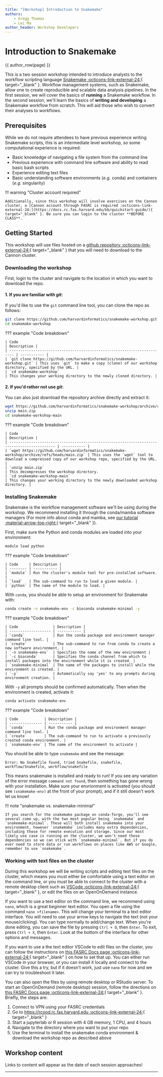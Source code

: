 ```yaml
---
title: "[Workshop] Introduction to Snakemake"
authors:
    - Gregg Thomas
    - Lei Ma
author_header: Workshop Developers
---
```


# Introduction to Snakemake

{{ author_row(page) }}

This is a two session workshop intended to introduce analysts to the workflow scripting language [Snakemake :octicons-link-external-24:](https://snakemake.readthedocs.io/en/stable/){ target="_blank" }. Workflow management systems, such as Snakemake, allow one to create reproducible and scalable data analysis pipelines. In the first session, we will cover the basics of **running** a Snakemake workflow. In the second session, we'll learn the basics of **writing and developing** a Snakemake workflow from scratch. This will aid those who wish to convert their analyses to workflows.

## Prerequisites

While we do not require attendees to have previous experience writing Snakemake scripts, this is an intermediate level workshop, so some computational experience is required:

- Basic knowledge of navigating a file system from the command line
- Previous experience with command line software and ability to read basic bash scripts
- Experience editing text files
- Basic understanding software environments (*e.g.* conda) and containers (*e.g.* singularity)

!!! warning "Cluster account required"

    Additionally, since this workshop will involve exercises on the Cannon cluster, a [Cannon account through FASRC is required :octicons-link-external-24:](https://docs.rc.fas.harvard.edu/kb/quickstart-guide/){ target="_blank" }. Be sure you can login to the cluster **BEFORE CLASS**.

## Getting Started

This workshop will use files hosted on a [github repository :octicons-link-external-24:](https://github.com/harvardinformatics/snakemake-workshop){ target="_blank" } that you will need to download to the Cannon cluster.

### Downloading the workshop

First, login to the cluster and navigate to the location in which you want to download the repo. 

#### 1. If you are familiar with *git*:

If you'd like to use the `git` command line tool, you can clone the repo as follows:

```bash
git clone https://github.com/harvardinformatics/snakemake-workshop.git
cd snakemake-workshop
```

??? example "Code breakdown"

    | Code                                                                     | Description |
    | ------------------------------------------------------------------------ | ----------- |
    | `git clone https://github.com/harvardinformatics/snakemake-workshop.git` | This uses `git` to make a copy (clone) of our workshop directory, specified by the URL. |
    | `cd snakemake-workshop`                                                  | This changes your working directory to the newly cloned directory. |

#### 2. If you'd rather not use *git*:

You can also just download the repository archive directly and extract it:

```bash
wget https://github.com/harvardinformatics/snakemake-workshop/archive/refs/heads/main.zip
unzip main.zip
cd snakemake-workshop-main
```

??? example "Code breakdown"

    | Code                                                                                        | Description |
    | ------------------------------------------------------------------------------------------- | ----------- |
    | `wget https://github.com/harvardinformatics/snakemake-workshop/archive/refs/heads/main.zip` | This uses the `wget` tool to download a compressed copy of our workshop repo, specified by the URL. |
    | `unzip main.zip`                                                                            | This decompresses the workshop directory.
    | `cd snakemake-workshop-main`                                                                | This changes your working directory to the newly downloaded workshop directory. |

### Installing Snakemake

Snakemake is the workflow management software we'll be using during the workshop. We recommend installing it through the conda/mamba software managers (For more info about conda and mamba, see [our tutorial :material-arrow-top-right:](../../resources/tutorials/installing-command-line-software-conda-mamba.md){ target="_blank" }).

First, make sure the Python and conda modules are loaded into your environment:

```bash
module load python
```

??? example "Code breakdown"

    | Code     | Description |
    | -------- | ----------- |
    | `module` | Run the cluster's module tool for pre-installed software. |
    | `load`   | The sub-command to run to load a given module. | 
    | `python` | The name of the module to load. |     

With `conda`, you should be able to setup an environment for Snakemake with:

```bash
conda create -n snakemake-env -c bioconda snakemake-minimal -y 
```

??? example "Code breakdown"

    | Code                | Description |
    | ------------------- | ----------- |
    | `conda`             | Run the conda package and environment manager command line tool. |
    | `create`            | The sub-command to run from conda to create a new software environment. | 
    | `-n snakemake-env`  | Specifies the name of the new environment |
    | `-c bioconda`       | Specifies the conda channel from which to install packages into the environment while it is created. |
    | `snakemake-minimal` | The name of the packages to install while the environment is created. |
    | `-y`                | Automatically say 'yes' to any prompts during environment creation. |

With `-y` all prompts should be confirmed automatically. Then when the environment is created, activate it:

```bash
conda activate snakemake-env
```

??? example "Code breakdown"

    | Code            | Description |
    | --------------- | ----------- |
    | `conda`         | Run the conda package and environment manager command line tool. |
    | `create`        | The sub-command to run to activate a previously created conda environment. | 
    | `snakemake-env` | The name of the environment to activate |

You should be able to type `snakemake` and see the message:

```
Error: No Snakefile found, tried Snakefile, snakefile, workflow/Snakefile, workflow/snakefile
```

This means snakemake is installed and ready to run! If you see any variation of the error message `command not found`, then something has gone wrong with your installation. Make sure your envrionment is activated (you should see `(snakemake-env)` at the front of your prompt), and if it still doesn't work let us know!

!!! note "snakemake vs. snakemake-minimal"

    If you search for the snakemake package on conda-forge, you'll see several come up, with the two most popular being `snakemake` and `snakemake-minimal`. These will both install snakemake into your environment, however `snakemake` includes many extra dependencies, including those for remote execution and storage. Since our most likely use case is running on the cluster, we won't need those dependencies so we can stick with `snakemake-minimal`. But if you do ever need to store data or run workflows on places like AWS or Google, remember to use `snakemake`.

### Working with text files on the cluster

During this workshop we will be writing scripts and editing text files on the cluster, which means you must either be comfortable using a text editor on the command line, or you must be able to connect to the cluster with a remote desktop client such as [VSCode :octicons-link-external-24:](https://code.visualstudio.com/){ target="_blank" }, or edit the files on an OpenOnDemand instance.

If you want to use a text editor on the command line, we recommend using `nano`, which is a great beginner text editor. You open a file using the command `nano <filename>`. This will change your terminal to a text editor interface. You will need to use your arrow keys to navigate the text (not your mouse/clicking). You can type normally to add/change text. When you're done editing, you can save the file by pressing `Ctrl + O`, then `Enter`. To exit, press `Ctrl + X`, then `Enter`. Look at the bottom of the interface for other options and messages.

If you want to use a the text editor VSCode to edit files on the cluster, you can follow the instructions on [this FASRC Docs page :octicons-link-external-24:](https://docs.rc.fas.harvard.edu/kb/vscode-remote-development-via-ssh-or-tunnel/){ target="_blank" } on how to set that up. You can either run VSCode in your browser, or you can install it locally and connect to the cluster. Give this a try, but if it doesn't work, just use `nano` for now and we can try to troubleshoot it later.

You can also open the files by using remote desktop or RStudio server. To start an OpenOnDemand (remote desktop) session, follow the directions on [this FASRC Docs page :octicons-link-external-24:](https://docs.rc.fas.harvard.edu/kb/virtual-desktop/){ target="_blank" }. Briefly, the steps are:

1. Connect to VPN using your FASRC credentials
2. Go to [https://rcood.rc.fas.harvard.edu :octicons-link-external-24:](https://rcood.rc.fas.harvard.edu){ target="_blank" }
3. Start a jupyterlab or R session with 4 GB memory, 1 CPU, and 4 hours 
4. Navigate to the directory where you want to put your repo
5. Use the terminal to install the snakemake conda environment & download the workshop repo as described above

## Workshop content

Links to content will appear as the date of each session approaches!

<!-- Click the buttons below to access the workshop content.

Part 1: Running a Snakemake workflow

[Snakemake Run](run/run.md){ .md-button .md-button--primary }

Part 2: Developing a Snakemake workflow

:construction_site: Under construction, check back soon! :construction: -->

<!-- [Snakemake Develop](run/run.md){ .md-button .md-button--primary } -->

---

